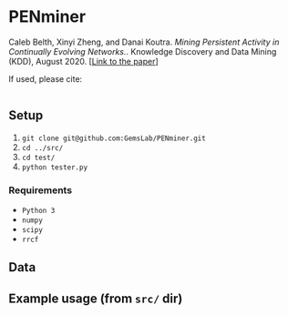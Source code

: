 # PENminer

Caleb Belth, Xinyi Zheng, and Danai Koutra. _Mining Persistent Activity in Continually Evolving Networks._. Knowledge Discovery and Data Mining (KDD), August 2020. [[Link to the paper]()]

If used, please cite:
```bibtex
```

## Setup

1. `git clone git@github.com:GemsLab/PENminer.git`
2. `cd ../src/`
3. `cd test/`
4. `python tester.py`

### Requirements 

- `Python 3`
- `numpy`
- `scipy`
- `rrcf`

## Data

## Example usage (from `src/` dir)